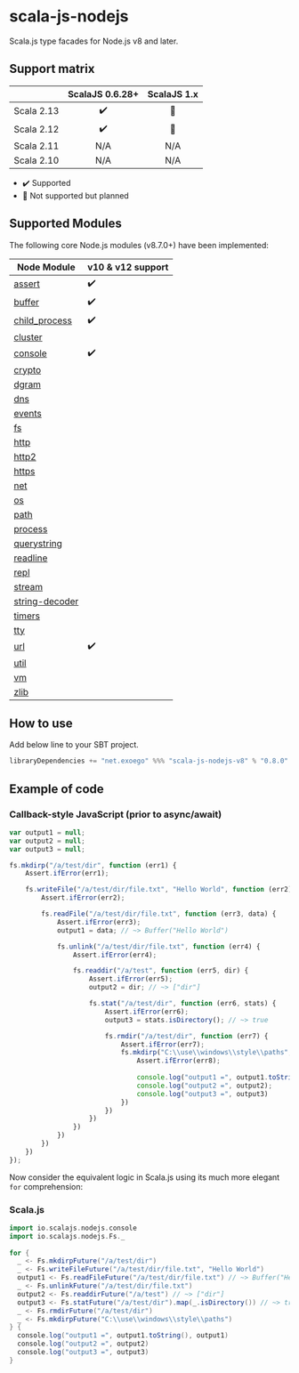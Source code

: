 # scala-js-nodejs

Scala.js type facades for Node.js v8 and later.

## Support matrix

|            |   ScalaJS 0.6.28+  |   ScalaJS 1.x  |
| ---------- | :----------------: | :------------: |
| Scala 2.13 | :heavy_check_mark: | :construction: |
| Scala 2.12 | :heavy_check_mark: | :construction: |
| Scala 2.11 |         N/A        |       N/A      |
| Scala 2.10 |         N/A        |       N/A      |

-   :heavy_check_mark: Supported
-   :construction: Not supported but planned

## Supported Modules

The following core Node.js modules (v8.7.0+) have been implemented:

| Node Module                                                  | v10 & v12 support  |
| ------------------------------------------------------------ | ------------------ |
| [assert](https://nodejs.org/api/assert.html)                 | :heavy_check_mark: |
| [buffer](https://nodejs.org/api/buffer.html)                 | :heavy_check_mark: |
| [child_process](https://nodejs.org/api/child_process.html)   | :heavy_check_mark: |
| [cluster](https://nodejs.org/api/cluster.html)               |                    |
| [console](https://nodejs.org/api/console.html)               | :heavy_check_mark: |
| [crypto](https://nodejs.org/api/crypto.html)                 |                    |
| [dgram](https://nodejs.org/api/dgram.html)                   |                    |
| [dns](https://nodejs.org/api/dns.html)                       |                    |
| [events](https://nodejs.org/api/events.html)                 |                    |
| [fs](https://nodejs.org/api/fs.html)                         |                    |
| [http](https://nodejs.org/api/http.html)                     |                    |
| [http2](https://nodejs.org/api/http2.html)                   |                    |
| [https](https://nodejs.org/api/https.html)                   |                    |
| [net](https://nodejs.org/api/net.html)                       |                    |
| [os](https://nodejs.org/api/os.html)                         |                    |
| [path](https://nodejs.org/api/path.html)                     |                    |
| [process](https://nodejs.org/api/process.html)               |                    |
| [querystring](https://nodejs.org/api/querystring.html)       |                    |
| [readline](https://nodejs.org/api/readline.html)             |                    |
| [repl](https://nodejs.org/api/repl.html)                     |                    |
| [stream](https://nodejs.org/api/stream.html)                 |                    |
| [string-decoder](https://nodejs.org/api/string_decoder.html) |                    |
| [timers](https://nodejs.org/api/timers.html)                 |                    |
| [tty](https://nodejs.org/api/tty.html)                       |                    |
| [url](https://nodejs.org/api/url.html)                       | :heavy_check_mark: |
| [util](https://nodejs.org/api/util.html)                     |                    |
| [vm](https://nodejs.org/api/vm.html)                         |                    |
| [zlib](https://nodejs.org/api/zlib.html)                     |                    |

## How to use

Add below line to your SBT project.

```sbt
libraryDependencies += "net.exoego" %%% "scala-js-nodejs-v8" % "0.8.0"
```

## Example of code

### Callback-style JavaScript (prior to async/await)

```javascript
var output1 = null;
var output2 = null;
var output3 = null;

fs.mkdirp("/a/test/dir", function (err1) {
    Assert.ifError(err1);

    fs.writeFile("/a/test/dir/file.txt", "Hello World", function (err2) {
        Assert.ifError(err2);

        fs.readFile("/a/test/dir/file.txt", function (err3, data) {
            Assert.ifError(err3);
            output1 = data; // ~> Buffer("Hello World")

            fs.unlink("/a/test/dir/file.txt", function (err4) {
                Assert.ifError(err4);

                fs.readdir("/a/test", function (err5, dir) {
                    Assert.ifError(err5);
                    output2 = dir; // ~> ["dir"]

                    fs.stat("/a/test/dir", function (err6, stats) {
                        Assert.ifError(err6);
                        output3 = stats.isDirectory(); // ~> true

                        fs.rmdir("/a/test/dir", function (err7) {
                            Assert.ifError(err7);
                            fs.mkdirp("C:\\use\\windows\\style\\paths", function (err8) {
                                Assert.ifError(err8);
                                
                                console.log("output1 =", output1.toString(), output1);
                                console.log("output2 =", output2);
                                console.log("output3 =", output3)
                            })
                        })
                    })
                })
            })
        })
    })
});
```

Now consider the equivalent logic in Scala.js using its much more elegant `for` comprehension:

### Scala.js

```scala
import io.scalajs.nodejs.console
import io.scalajs.nodejs.Fs._
  
for {
  _ <- Fs.mkdirpFuture("/a/test/dir")
  _ <- Fs.writeFileFuture("/a/test/dir/file.txt", "Hello World")
  output1 <- Fs.readFileFuture("/a/test/dir/file.txt") // ~> Buffer("Hello World")
  _ <- Fs.unlinkFuture("/a/test/dir/file.txt")
  output2 <- Fs.readdirFuture("/a/test") // ~> ["dir"]
  output3 <- Fs.statFuture("/a/test/dir").map(_.isDirectory()) // ~> true
  _ <- Fs.rmdirFuture("/a/test/dir")
  _ <- Fs.mkdirpFuture("C:\\use\\windows\\style\\paths")
} {
  console.log("output1 =", output1.toString(), output1)
  console.log("output2 =", output2)
  console.log("output3 =", output3)
}
```
